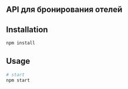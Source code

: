 ## API для бронирования отелей
## Installation



```bash
npm install
```

## Usage

```bash
# start
npm start

```
